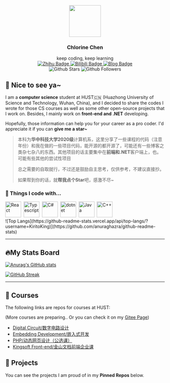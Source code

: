 <div id="header" align="center">
  <img src="https://media.giphy.com/media/XE90Rm9DzCVfHb7zTe/giphy.gif" width="100"/>
  <h3>Chlorine Chen</h3>
  keep coding, keep learning
</div>
<div id="badges" align="center">
    <div id="social">
		<a href="https://www.zhihu.com/people/kirito-38">
			<img src="https://img.shields.io/badge/%E7%9F%A5%E4%B9%8E-KiritoKing-blue" alt="Zhihu Badge"/>
		</a>
		<a href="https://space.bilibili.com/8408315">
			<img src="https://img.shields.io/badge/Bilibili-ChlorineC%E5%95%A5%E9%83%BD%E4%B8%8D%E4%BC%9A-red" alt="Bilibili Badge"/>
		</a>
        <a href="https://chlorinec.top">
			<img src="https://img.shields.io/badge/Blog-ChlorineC-green" alt="Blog Badge"/>
		</a>
    </div>
  	<div id="info">
        <img src="https://img.shields.io/github/stars/KiritoKing?style=social" alt="Github Stars"/>
        <img src="https://img.shields.io/github/followers/KiritoKing?style=social" alt="Github Followers"/>
    </div>
</div>



## :handshake: Nice to see ya~

I am a **computer science** student at HUST:cn: (Huazhong University of Science and Technology, Wuhan, China), and I decided to share the codes I wrote for those CS courses as well as some other open-source projects that I work on. Besides, I mainly work on **front-end and .NET** developing.

Hopefully, those information can help you for your career as a pro coder. I'd appreciate it if you can **give me a star~**

> 本科为**华中科技大学2020级**计算机系，这里分享了一些课程的代码（注意年份）和我在做的一些项目代码，能开源的都开源了，可能还有一些博客之类杂七杂八的东西。其他项目的话主要集中在**前端和.NET**客户端上，也。可能有些其他的尝试性项目
>
> 总之需要的自取就行，不过还是鼓励自主思考，仅供参考，不建议直接抄。
>
> 如果帮到你的话，就**帮我点个Star**吧，感激不尽~

### :hammer: Things I code with...

<div>
	<img src="https://cdn.jsdelivr.net/gh/devicons/devicon/icons/react/react-original-wordmark.svg" title="React" alt="React" width="50" height="50" />&nbsp;
	<img src="https://cdn.jsdelivr.net/gh/devicons/devicon/icons/typescript/typescript-original.svg" title="Typescript" alt="Typescript" width="50" height="50" />&nbsp;
    <img src="https://cdn.jsdelivr.net/gh/devicons/devicon/icons/csharp/csharp-original.svg" title="C#" alt="C#" width="50" height="50" />&nbsp;
    <img src="https://cdn.jsdelivr.net/gh/devicons/devicon/icons/dotnetcore/dotnetcore-original.svg" title="dotnet" alt="dotnet" width="50" height="50" />&nbsp;
	<img src="https://cdn.jsdelivr.net/gh/devicons/devicon/icons/java/java-original-wordmark.svg" title="Java" alt="Java" width="50" height="50" />&nbsp;
    <img src="https://cdn.jsdelivr.net/gh/devicons/devicon/icons/cplusplus/cplusplus-original.svg" title="C++" alt="C++" width="50" height="50" />&nbsp;
</div>
![Top Langs](https://github-readme-stats.vercel.app/api/top-langs/?username=KiritoKing)](https://github.com/anuraghazra/github-readme-stats)

---

## :fire:My Stats Board

[![Anurag's GitHub stats](https://github-readme-stats.vercel.app/api?username=KiritoKing)](https://github.com/anuraghazra/github-readme-stats)

[<img src="https://streak-stats.demolab.com?user=KiritoKing&border_radius=5" alt="GitHub Streak" />](https://git.io/streak-stats)

---

## :school: Courses

The following links are repos for courses at HUST: 

(More courses are preparing.. Or you can check it on my [Gitee Page](https://gitee.com/KiritoKing))

- [Digital Circuit/数字电路设计](https://github.com/KiritoKing/HUST-Digital-Circuit-2021)
- [Embedding Development/嵌入式开发](https://github.com/KiritoKing/HUST-Embedding-2022)
- [PHP/动态网页设计（公选课）](https://github.com/KiritoKing/HUST-PHP-2022)
- [Kingsoft Front-end/金山文档前端企业课](https://github.com/KiritoKing/HUST-Kingsoft-2022)

## :paperclip: Projects

You can see the projects I am proud of in my **Pinned Repos** below.
